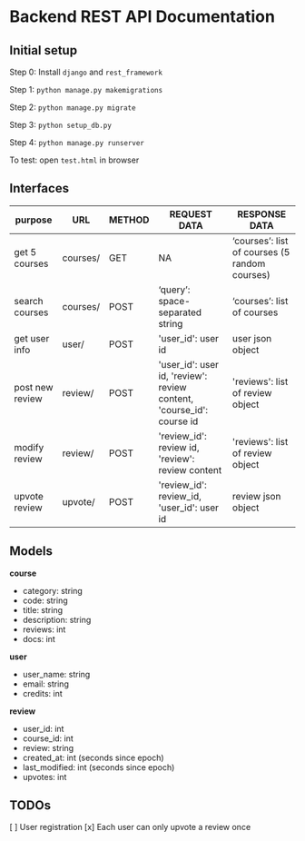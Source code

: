 # Backend REST API Documentation

## Initial setup
Step 0: Install `django` and `rest_framework`

Step 1: `python manage.py makemigrations`

Step 2: `python manage.py migrate`

Step 3: `python setup_db.py`

Step 4: `python manage.py runserver`

To test: open `test.html` in browser

## Interfaces
| purpose | URL | METHOD | REQUEST DATA | RESPONSE DATA |
| --- | ------ | ------------ | ------------- | ------- |
| get 5 courses | courses/ | GET | NA | ‘courses’: list of courses (5 random courses) |
| search courses | courses/ | POST | ‘query’: space-separated string | ‘courses’: list of courses |
| get user info | user/ | POST | 'user_id': user id | user json object |
| post new review | review/ | POST | 'user_id': user id, 'review': review content, 'course_id': course id | 'reviews': list of review object |
| modify review | review/ | POST | 'review_id': review id, 'review': review content | 'reviews': list of review object |
| upvote review | upvote/ | POST | 'review_id': review_id, 'user_id': user id | review json object |

## Models
**course**
- category: string
- code: string
- title: string
- description: string
- reviews: int
- docs: int

**user**
- user_name: string
- email: string
- credits: int

**review**
- user_id: int
- course_id: int
- review: string
- created_at: int (seconds since epoch)
- last_modified: int (seconds since epoch)
- upvotes: int

## TODOs
[ ] User registration
[x] Each user can only upvote a review once
